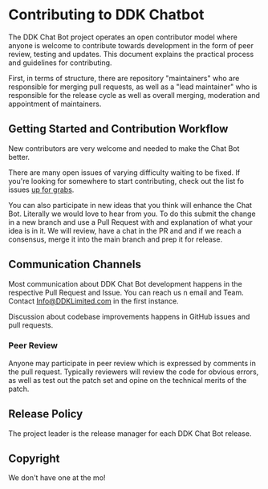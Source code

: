 Contributing to DDK Chatbot
============================

The DDK Chat Bot project operates an open contributor model where anyone is
welcome to contribute towards development in the form of peer review, testing
and updates. This document explains the practical process and guidelines for
contributing.

First, in terms of structure,  there are repository "maintainers" who are responsible for
merging pull requests, as well as a "lead maintainer" who is responsible for the
release cycle as well as overall merging, moderation and appointment of
maintainers.

Getting Started and Contribution Workflow
-----------------------------------------

New contributors are very welcome and needed to make the Chat Bot better.

There are many open issues of varying difficulty waiting to be fixed.
If you're looking for somewhere to start contributing, check out the list fo issues 
[up for grabs](https://github.com/bitcoin/bitcoin/issues?utf8=%E2%9C%93&q=label%3A%22Up+for+grabs%22).

You can also participate in new ideas that you think will enhance the Chat Bot. Literally we would love to hear from you. To do this submit the change in a new branch and use a Pull Request with and explanation of what your idea is in it. We will review, have a chat in the PR and and if we reach a consensus,  merge it into the main branch and prep it for release.


Communication Channels
----------------------

Most communication about DDK Chat Bot development happens in the respective Pull Request and Issue.
You can reach us n email and Team. Contact Info@DDKLimited.com in the first instance.

Discussion about codebase improvements happens in GitHub issues and pull requests.


### Peer Review

Anyone may participate in peer review which is expressed by comments in the pull
request. Typically reviewers will review the code for obvious errors, as well as
test out the patch set and opine on the technical merits of the patch. 



Release Policy
--------------

The project leader is the release manager for each DDK Chat Bot release.

Copyright
---------

We don't have one at the mo!